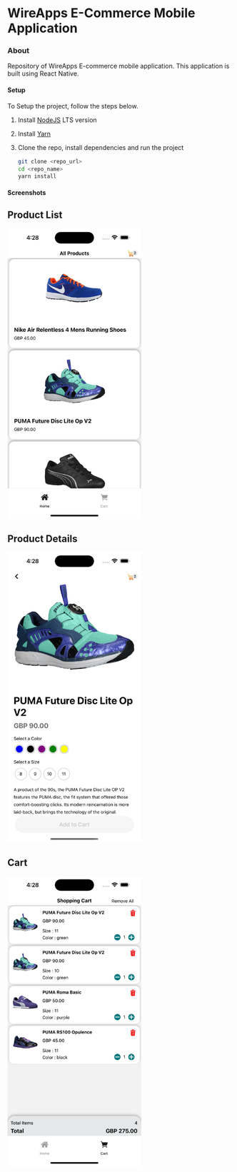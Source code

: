 # WireApps E-Commerce Mobile Application

### About

Repository of WireApps E-commerce mobile application. This application is built using React Native.

#### Setup

To Setup the project, follow the steps below.

1. Install [NodeJS](https://nodejs.org/en/download/) LTS version
2. Install [Yarn](https://yarnpkg.com/en/docs/install)
3. Clone the repo, install dependencies and run the project

    ```bash
    git clone <repo_url>
    cd <repo_name>
    yarn install
    ```

#### Screenshots

## Product List

<img src="/screenshots/ProductList.png" width="300px" />

## Product Details

<img src="/screenshots/ProductDetail.png" width="300px" />

## Cart

<img src="/screenshots/Cart.png" width="300px" />
